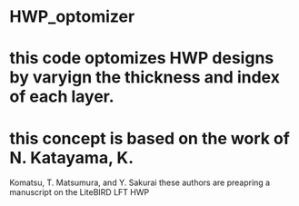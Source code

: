 # HWP_optomizer
# this code optomizes HWP designs by varyign the thickness and index of each layer.
# this concept is based on the work of N. Katayama, K.
Komatsu, T. Matsumura, and Y. Sakurai 
these authors are preapring a manuscript on the LiteBIRD LFT HWP
